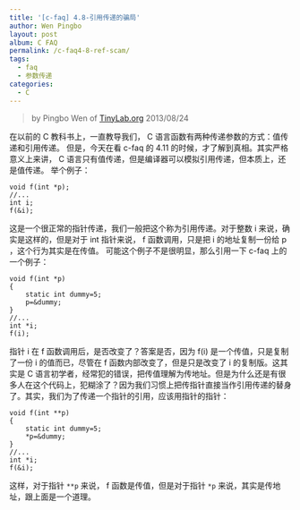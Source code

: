 ```yaml
---
title: '[c-faq] 4.8-引用传递的骗局'
author: Wen Pingbo
layout: post
album: C FAQ
permalink: /c-faq4-8-ref-scam/
tags:
  - faq
  - 参数传递
categories:
  - C
---
```


> by Pingbo Wen of [TinyLab.org][1]
> 2013/08/24

在以前的 C 教科书上，一直教导我们， C 语言函数有两种传递参数的方式：值传递和引用传递。   但是，今天在看 c-faq 的 4.11 的时候，才了解到真相。其实严格意义上来讲， C 语言只有值传递，但是编译器可以模拟引用传递，但本质上，还是值传递。   举个例子：

    void f(int *p);
    //...
    int i;
    f(&i);

这是一个很正常的指针传递，我们一般把这个称为引用传递。对于整数 i 来说，确实是这样的，但是对于 int 指针来说， f 函数调用，只是把 i 的地址复制一份给 p ，这个行为其实是在传值。   可能这个例子不是很明显，那么引用一下 c-faq 上的一个例子：
    
    void f(int *p)
    {
        static int dummy=5;
        p=&dummy;
    }
    //...
    int *i;
    f(i);

指针 i 在 f 函数调用后，是否改变了？答案是否，因为 f(i) 是一个传值，只是复制了一份 i 的值而已，尽管在 f 函数内部改变了，但是只是改变了 i 的复制版。这其实是 C 语言初学者，经常犯的错误，把传值理解为传地址。但是为什么还是有很多人在这个代码上，犯糊涂了？因为我们习惯上把传指针直接当作引用传递的替身了。其实，我们为了传递一个指针的引用，应该用指针的指针：

    void f(int **p)
    {
        static int dummy=5;
        *p=&dummy;
    }
    //...
    int *i;
    f(&i);

这样，对于指针 `**p` 来说， f 函数是传值，但是对于指针 `*p` 来说，其实是传地址，跟上面是一个道理。


 [1]: http://tinylab.org
